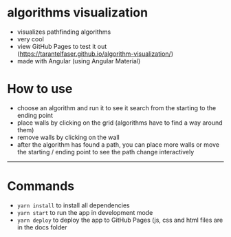 # algorithms visualization

- visualizes pathfinding algorithms
- very cool
- view GitHub Pages to test it out (https://tarantelfaser.github.io/algorithm-visualization/)
- made with Angular (using Angular Material)

# How to use
- choose an algorithm and run it to see it search from the starting to the ending point
- place walls by clicking on the grid (algorithms have to find a way around them)
- remove walls by clicking on the wall
- after the algorithm has found a path, you can place more walls or move the starting / ending point to see the path change interactively

---
# Commands

- `yarn install` to install all dependencies
- `yarn start` to run the app in development mode
- `yarn deploy` to deploy the app to GitHub Pages (js, css and html files are in the docs folder
